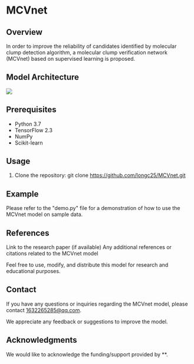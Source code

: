 # MCVnet

## Overview
In order to improve the reliability of candidates identified by molecular clump detection algorithm, a  molecular clump verification network (MCVnet) based on supervised learning is proposed.

## Model Architecture


![](images/model_structure.png)

## Prerequisites
- Python 3.7
- TensorFlow 2.3
- NumPy
- Scikit-learn

## Usage
1. Clone the repository:
git clone https://github.com/longc25/MCVnet.git

## Example
Please refer to the "demo.py" file for a demonstration of how to use the MCVnet model on sample data.

## References
Link to the research paper (if available)
Any additional references or citations related to the MCVnet model

Feel free to use, modify, and distribute this model for research and educational purposes.

## Contact
If you have any questions or inquiries regarding the MCVnet model, please contact 1632265285@qq.com.

We appreciate any feedback or suggestions to improve the model.

## Acknowledgments
We would like to acknowledge the funding/support provided by **.
